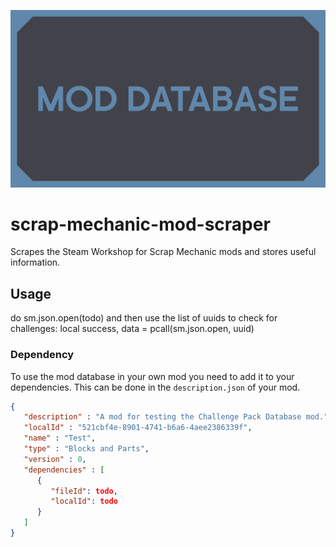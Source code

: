 ![WorkshopScraper](/ChallengeModeDatabase/Mod/preview.png)

# scrap-mechanic-mod-scraper
Scrapes the Steam Workshop for Scrap Mechanic mods and stores useful information.

## Usage
do sm.json.open(todo) and then use the list of uuids to check for challenges: local success, data = pcall(sm.json.open, uuid)

### Dependency
To use the mod database in your own mod you need to add it to your dependencies. This can be done in the `description.json` of your mod.

```json
{
   "description" : "A mod for testing the Challenge Pack Database mod.",
   "localId" : "521cbf4e-8901-4741-b6a6-4aee2386339f",
   "name" : "Test",
   "type" : "Blocks and Parts",
   "version" : 0,
   "dependencies" : [
      {
         "fileId": todo,
         "localId": todo
      }
   ]
}
```

